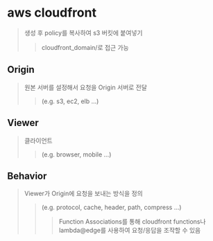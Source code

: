 # aws cloudfront

> 생성 후 policy를 복사하여 s3 버킷에 붙여넣기
>
> > cloudfront_domain/<s3-resource-location>로 접근 가능

## Origin

> 원본 서버를 설정해서 요청을 Origin 서버로 전달
>
> > (e.g. s3, ec2, elb ...)

## Viewer

> 클라이언트
>
> > (e.g. browser, mobile ...)

## Behavior

> Viewer가 Origin에 요청을 보내는 방식을 정의
>
> > (e.g. protocol, cache, header, path, compress ...)
> >
> > > Function Associations를 통해 cloudfront functions나 lambda@edge를 사용하여 요청/응답을 조작할 수 있음

